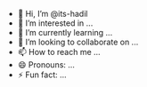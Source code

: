 - 👋 Hi, I’m @its-hadil
- 👀 I’m interested in ...
- 🌱 I’m currently learning ...
- 💞️ I’m looking to collaborate on ...
- 📫 How to reach me ...
- 😄 Pronouns: ...
- ⚡ Fun fact: ...

<!---
its-hadil/its-hadil is a ✨ special ✨ repository because its `README.md` (this file) appears on your GitHub profile.
You can click the Preview link to take a look at your changes.
--->
